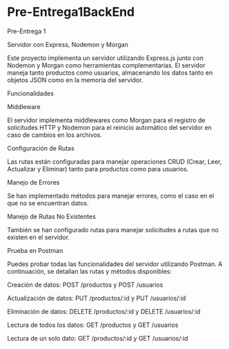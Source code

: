 # Pre-Entrega1BackEnd

Pre-Entrega 1

Servidor con Express, Nodemon y Morgan

Este proyecto implementa un servidor utilizando Express.js junto con Nodemon y Morgan como herramientas complementarias. El servidor maneja tanto productos como usuarios, almacenando los datos tanto en objetos JSON como en la memoria del servidor.

Funcionalidades

Middleware

El servidor implementa middlewares como Morgan para el registro de solicitudes HTTP y Nodemon para el reinicio automático del servidor en caso de cambios en los archivos.

Configuración de Rutas

Las rutas están configuradas para manejar operaciones CRUD (Crear, Leer, Actualizar y Eliminar) tanto para productos como para usuarios.

Manejo de Errores

Se han implementado métodos para manejar errores, como el caso en el que no se encuentran datos.

Manejo de Rutas No Existentes

También se han configurado rutas para manejar solicitudes a rutas que no existen en el servidor.

Prueba en Postman

Puedes probar todas las funcionalidades del servidor utilizando Postman. A continuación, se detallan las rutas y métodos disponibles:

Creación de datos: POST /productos y POST /usuarios

Actualización de datos: PUT /productos/:id y PUT /usuarios/:id

Eliminación de datos: DELETE /productos/:id y DELETE /usuarios/:id

Lectura de todos los datos: GET /productos y GET /usuarios

Lectura de un solo dato: GET /productos/:id y GET /usuarios/:id